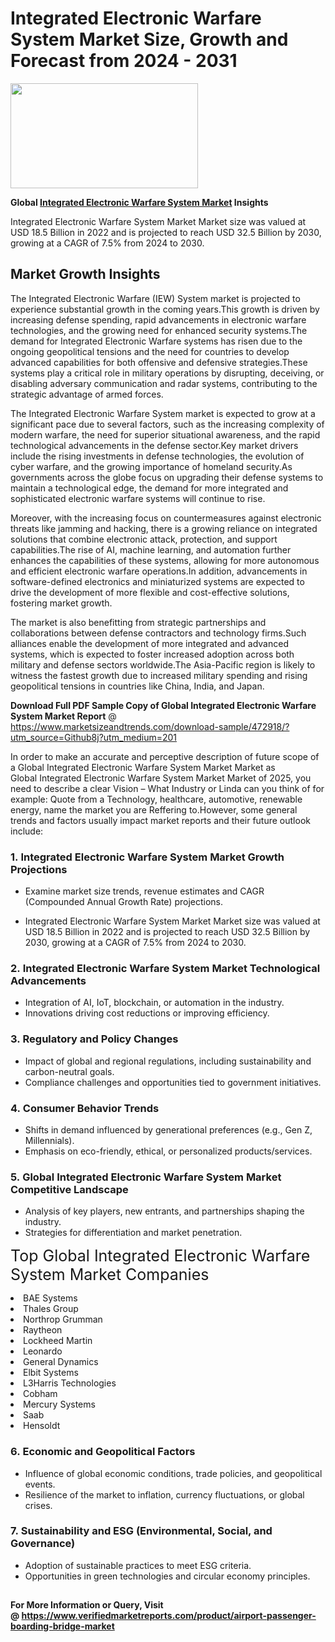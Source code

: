 <H1>Integrated Electronic Warfare System Market Size, Growth and Forecast from 2024 - 2031</H1><img class="aligncenter size-medium wp-image-584254" src="https://thirdeyenews.in/wp-content/uploads/2024/09/Global-Market-Research-300x168.jpeg" alt="" width="300" height="168" /><p><strong>Global&nbsp;<a href="https://www.marketsizeandtrends.com/download-sample/472918/?utm_source=Github8j?utm_medium=201">Integrated Electronic Warfare System Market</a> Insights</strong></p><p>Integrated Electronic Warfare System Market Market size was valued at USD 18.5 Billion in 2022 and is projected to reach USD 32.5 Billion by 2030, growing at a CAGR of 7.5% from 2024 to 2030.</p><p><h2>Market Growth Insights</h2> <p>The Integrated Electronic Warfare (IEW) System market is projected to experience substantial growth in the coming years.This growth is driven by increasing defense spending, rapid advancements in electronic warfare technologies, and the growing need for enhanced security systems.The demand for Integrated Electronic Warfare systems has risen due to the ongoing geopolitical tensions and the need for countries to develop advanced capabilities for both offensive and defensive strategies.These systems play a critical role in military operations by disrupting, deceiving, or disabling adversary communication and radar systems, contributing to the strategic advantage of armed forces.</p> <p>The Integrated Electronic Warfare System market is expected to grow at a significant pace due to several factors, such as the increasing complexity of modern warfare, the need for superior situational awareness, and the rapid technological advancements in the defense sector.Key market drivers include the rising investments in defense technologies, the evolution of cyber warfare, and the growing importance of homeland security.As governments across the globe focus on upgrading their defense systems to maintain a technological edge, the demand for more integrated and sophisticated electronic warfare systems will continue to rise.</p> <p>Moreover, with the increasing focus on countermeasures against electronic threats like jamming and hacking, there is a growing reliance on integrated solutions that combine electronic attack, protection, and support capabilities.The rise of AI, machine learning, and automation further enhances the capabilities of these systems, allowing for more autonomous and efficient electronic warfare operations.In addition, advancements in software-defined electronics and miniaturized systems are expected to drive the development of more flexible and cost-effective solutions, fostering market growth.</p> <p>The market is also benefitting from strategic partnerships and collaborations between defense contractors and technology firms.Such alliances enable the development of more integrated and advanced systems, which is expected to foster increased adoption across both military and defense sectors worldwide.The Asia-Pacific region is likely to witness the fastest growth due to increased military spending and rising geopolitical tensions in countries like China, India, and Japan.</p> <p><span class=""><strong>Download Full PDF Sample Copy of Global Integrated Electronic Warfare System Market Report</strong> @ <a href="https://www.marketsizeandtrends.com/download-sample/472918/?utm_source=Github8j?utm_medium=201" target="_blank">https://www.marketsizeandtrends.com/download-sample/472918/?utm_source=Github8j?utm_medium=201</a></span></p><p>In order to make an accurate and perceptive description of future scope of a Global&nbsp;Integrated Electronic Warfare System Market Market as Global&nbsp;Integrated Electronic Warfare System Market Market of 2025, you need to describe a clear Vision &ndash; What Industry or Linda can you think of for example: Quote from a Technology, healthcare, automotive, renewable energy, name the market you are Reffering to.However, some general trends and factors usually impact market reports and their future outlook include:</p><h3>1.&nbsp;<strong>Integrated Electronic Warfare System Market Growth Projections</strong></h3><ul><li>Examine market size trends, revenue estimates and CAGR (Compounded Annual Growth Rate) projections.</li><li><p>Integrated Electronic Warfare System Market Market size was valued at USD 18.5 Billion in 2022 and is projected to reach USD 32.5 Billion by 2030, growing at a CAGR of 7.5% from 2024 to 2030.</p></li></ul><h3>2.&nbsp;<strong>Integrated Electronic Warfare System Market Technological Advancements</strong></h3><ul><li>Integration of AI, IoT, blockchain, or automation in the industry.</li><li>Innovations driving cost reductions or improving efficiency.</li></ul><h3>3.&nbsp;<strong>Regulatory and Policy Changes</strong></h3><ul><li>Impact of global and regional regulations, including sustainability and carbon-neutral goals.</li><li>Compliance challenges and opportunities tied to government initiatives.</li></ul><h3>4.&nbsp;<strong>Consumer Behavior Trends</strong></h3><ul><li>Shifts in demand influenced by generational preferences (e.g., Gen Z, Millennials).</li><li>Emphasis on eco-friendly, ethical, or personalized products/services.</li></ul><h3>5.&nbsp;<strong>Global Integrated Electronic Warfare System Market Competitive Landscape</strong></h3><ul><li>Analysis of key players, new entrants, and partnerships shaping the industry.</li><li>Strategies for differentiation and market penetration.</li></ul><p data-pm-slice="1 1 []"><span style="color: inherit; font-family: inherit; font-size: 25px;">Top Global Integrated Electronic Warfare System Market Companies</span></p><div class="" data-test-id=""><p><li>BAE Systems</li><li> Thales Group</li><li> Northrop Grumman</li><li> Raytheon</li><li> Lockheed Martin</li><li> Leonardo</li><li> General Dynamics</li><li> Elbit Systems</li><li> L3Harris Technologies</li><li> Cobham</li><li> Mercury Systems</li><li> Saab</li><li> Hensoldt</li></p></div><h3>6.&nbsp;<strong>Economic and Geopolitical Factors</strong></h3><ul><li>Influence of global economic conditions, trade policies, and geopolitical events.</li><li>Resilience of the market to inflation, currency fluctuations, or global crises.</li></ul><h3>7.&nbsp;<strong>Sustainability and ESG (Environmental, Social, and Governance)</strong></h3><ul><li>Adoption of sustainable practices to meet ESG criteria.</li><li>Opportunities in green technologies and circular economy principles.</li></ul><h2><strong style="font-size: 14px;">For More Information or Query, Visit @&nbsp;</strong><a style="background-color: #ffffff; font-size: 14px;" href="https://www.marketsizeandtrends.com/report/integrated-electronic-warfare-system-market/" target="_blank">https://www.verifiedmarketreports.com/product/airport-passenger-boarding-bridge-market</a></h2>
